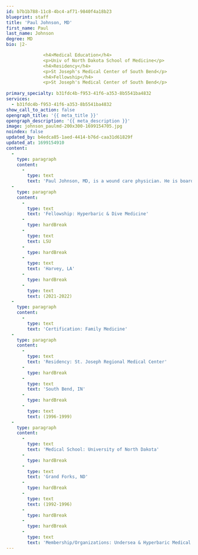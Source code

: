 ```yaml
---
id: b7b1b788-11c8-4bc4-af71-9840f4a18b23
blueprint: staff
title: 'Paul Johnson, MD'
first_name: Paul
last_name: Johnson
degree: MD
bio: |2-

              <h4>Medical Education</h4>
              <p>Univ of North Dakota School of Medicine</p>
              <h4>Residency</h4>
              <p>St Joseph's Medical Center of South Bend</p>
              <h4>Fellowship</h4>
              <p>St Joseph's Medical Center of South Bend</p>
          
primary_specialty: b31fdc4b-f953-41f6-a353-8b5541ba4832
services:
  - b31fdc4b-f953-41f6-a353-8b5541ba4832
show_call_to_action: false
opengraph_title: '{{ meta_title }}'
opengraph_description: '{{ meta_description }}'
image: johnson_paulmd-200x300-1699154705.jpg
noindex: false
updated_by: b4edca85-1aed-4414-b76d-caa31d61829f
updated_at: 1699154910
content:
  -
    type: paragraph
    content:
      -
        type: text
        text: 'Paul Johnson, MD, is a wound care physician. He is board-certified in family and sports medicine. Dr. Johnson completed his fellowship in hyperbaric medicine at LSU in Harvey, LA and his residency in family practice at St. Joseph Regional Medical Center in South Bend, IN. He earned his medical degree from University of North Dakota in Grand Forks, ND.'
  -
    type: paragraph
    content:
      -
        type: text
        text: 'Fellowship: Hyperbaric & Dive Medicine'
      -
        type: hardBreak
      -
        type: text
        text: LSU
      -
        type: hardBreak
      -
        type: text
        text: 'Harvey, LA'
      -
        type: hardBreak
      -
        type: text
        text: (2021-2022)
  -
    type: paragraph
    content:
      -
        type: text
        text: 'Certification: Family Medicine'
  -
    type: paragraph
    content:
      -
        type: text
        text: 'Residency: St. Joseph Regional Medical Center'
      -
        type: hardBreak
      -
        type: text
        text: 'South Bend, IN'
      -
        type: hardBreak
      -
        type: text
        text: (1996-1999)
  -
    type: paragraph
    content:
      -
        type: text
        text: 'Medical School: University of North Dakota'
      -
        type: hardBreak
      -
        type: text
        text: 'Grand Forks, ND'
      -
        type: hardBreak
      -
        type: text
        text: (1992-1996)
      -
        type: hardBreak
      -
        type: hardBreak
      -
        type: text
        text: 'Membership/Organizations: Undersea & Hyperbaric Medical Society'
---
```

